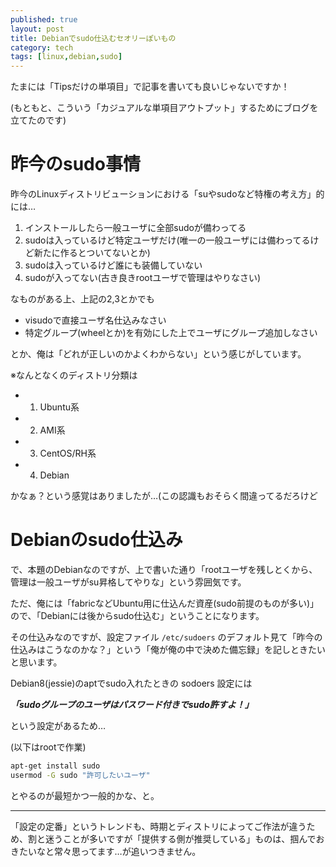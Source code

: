 ```yaml
---
published: true
layout: post
title: Debianでsudo仕込むセオリーぽいもの
category: tech
tags: [linux,debian,sudo]
---
```


たまには「Tipsだけの単項目」で記事を書いても良いじゃないですか！

(もともと、こういう「カジュアルな単項目アウトプット」するためにブログを立てたのです)

# 昨今のsudo事情

昨今のLinuxディストリビューションにおける「suやsudoなど特権の考え方」的には…

1. インストールしたら一般ユーザに全部sudoが備わってる
0. sudoは入っているけど特定ユーザだけ(唯一の一般ユーザには備わってるけど新たに作るとついてないとか)
0. sudoは入っているけど誰にも装備していない
0. sudoが入ってない(古き良きrootユーザで管理はやりなさい)

なものがある上、上記の2,3とかでも

- visudoで直接ユーザ名仕込みなさい
- 特定グループ(wheelとか)を有効にした上でユーザにグループ追加しなさい

とか、俺は「どれが正しいのかよくわからない」という感じがしています。

※なんとなくのディストリ分類は

+ 1. Ubuntu系
+ 2. AMI系
+ 3. CentOS/RH系
+ 4. Debian

かなぁ？という感覚はありましたが…(この認識もおそらく間違ってるだろけど

# Debianのsudo仕込み

で、本題のDebianなのですが、上で書いた通り「rootユーザを残しとくから、管理は一般ユーザがsu昇格してやりな」という雰囲気です。

ただ、俺には「fabricなどUbuntu用に仕込んだ資産(sudo前提のものが多い)」ので、「Debianには後からsudo仕込む」ということになります。

その仕込みなのですが、設定ファイル `/etc/sudoers` のデフォルト見て「昨今の仕込みはこうなのかな？」という「俺が俺の中で決めた備忘録」を記しときたいと思います。

Debian8(jessie)のaptでsudo入れたときの sodoers 設定には

___「sudoグループのユーザはパスワード付きでsudo許すよ！」___

という設定があるため…

(以下はrootで作業)

```bash 
apt-get install sudo
usermod -G sudo "許可したいユーザ" 
```

とやるのが最短かつ一般的かな、と。


---

「設定の定番」というトレンドも、時期とディストリによってご作法が違うため、割と迷うことが多いですが「提供する側が推奨している」ものは、掴んでおきたいなと常々思ってます…が追いつきません。


